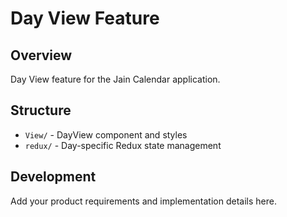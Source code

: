 # Day View Feature

## Overview

Day View feature for the Jain Calendar application.

## Structure

- `View/` - DayView component and styles
- `redux/` - Day-specific Redux state management

## Development

Add your product requirements and implementation details here.
